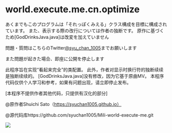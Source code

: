# world.execute.me.cn.optimize

あくまでもこのプログラムは「それっぽくみえる」クラス構成を目標に構成されています。
また、表示する際の改行については作者の独断です。
原作に基づくため[GodDrinksJava.java]は改変を加えていません

問題・質問はこちらのTwitter[@syu_chan_1005](https://twitter.com/syu_chan_1005)までお願いします

また問題が起きた場合、即座に公開を停止します

此程序旨在实现“看起来完全”的类配置。
此外，作者对显示时换行符的独断续续是独断续续的。
[GodDrinksJava.java]没有修改，因为它基于原曲MV。
本程序代码仅供个人学习和参考，如果有问题出现，请立即停止发布。

[本程序不提供作者其他代码，只提供有汉化的部分]

@原作者Shuichi Sato（https://syuchan1005.github.io）

@源代码库https://github.com/syuchan1005/Mili-world-execute-me.git

[![](http://img.youtube.com/vi/ESx_hy1n7HA/0.jpg)](https://www.youtube.com/watch?v=ESx_hy1n7HA)

